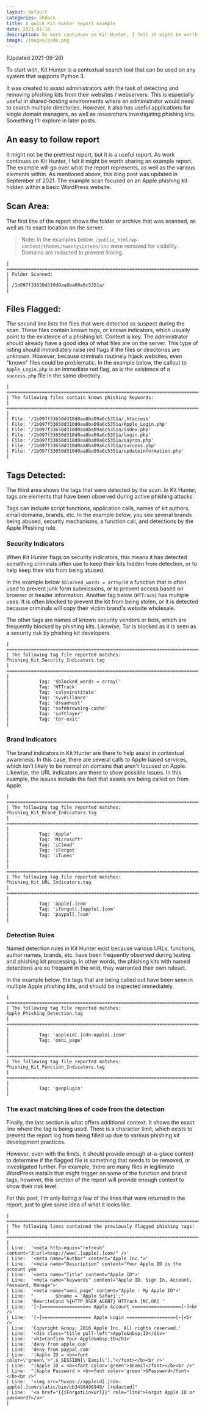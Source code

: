 ```yaml
---
layout: default
categories: khdocs
title: A quick Kit Hunter report example
date: 2021-01-16
description: As work continues on Kit Hunter, I felt it might be worth sharing an example report, and go over what it represents, as well as the various elements within.
image: /images/code.png
---
```


(Updated 2021-09-26)

To start with, Kit Hunter is a contextual search tool that can be used on any system that supports Python 3.

It was created to assist administrators with the task of detecting and removing phishing kits from their websites / webservers. This is especially useful in shared-hosting environments where an administrator would need to search multiple directories. However, it also has useful applications for single domain managers, as well as researchers investigating phishing kits. Something I'll explore in later posts.

## An easy to follow report

It might not be the prettiest report, but it is a useful report. As work continues on Kit Hunter, I felt it might be worth sharing an example report. The example will go over what the report represents, as well as the various elements within. As mentioned above, this blog post was updated in September of 2021. The example scan focused on an Apple phishing kit hidden within a basic WordPress website.

## Scan Area:

The first line of the report shows the folder or archive that was scanned, as well as its exact location on the server.

>Note: In the examples below, `/public_html/wp-content/themes/twentysixteen/inc` were removed for visibility. Domains are redacted to prevent linking.

```
| ==============================================================================
| Folder Scanned:
|
| /1b097f33650d310d0aa8ba09a6c5351a/
|
```

## Files Flagged:

The second line lists the files that were detected as suspect during the scan. These files contain known tags, or known indicators, which usually point to the existence of a phishing kit. Context is key. The administrator should already have a good idea of what files are on the server. This type of listing should immediately raise red flags if the files or directories are unknown. However, because criminals routinely hijack websites, even "known" files could be problematic. In the example below, the callout to `Apple_Login.php` is an immediate red flag, as is the existence of a `success.php` file in the same directory.

```
| ==============================================================================
| The following files contain known phishing keywords:
| ==============================================================================
|
| File: '/1b097f33650d310d0aa8ba09a6c5351a/.htaccess'
| File: '/1b097f33650d310d0aa8ba09a6c5351a/Apple_Login.php'
| File: '/1b097f33650d310d0aa8ba09a6c5351a/index.php'
| File: '/1b097f33650d310d0aa8ba09a6c5351a/login.php'
| File: '/1b097f33650d310d0aa8ba09a6c5351a/sayron.php'
| File: '/1b097f33650d310d0aa8ba09a6c5351a/success.php'
| File: '/1b097f33650d310d0aa8ba09a6c5351a/updateinformation.php'
|
```

## Tags Detected:

The third area shows the tags that were detected by the scan. In Kit Hunter, tags are elements that have been observed during active phishing attacks.

Tags can include script functions, application calls, names of kit authors, email domains, brands, etc. In the example below, you see several brands being abused, security mechanisms, a function call, and detections by the Apple Phishing rule.

### Security Indicators

When Kit Hunter flags on security indicators, this means it has detected something criminals often use to keep their kits hidden from detection, or to help keep their kits from being abused.

In the example below `$blocked_words = array(`is a function that is often used to prevent junk form submissions, or to prevent access based on browser or header information. Another tag below (`HTTrack`) has multiple uses. It is often blocked to prevent the kit from being stolen, or it is detected because criminals will copy their victim brand's website wholesale.

The other tags are names of known security vendors or bots, which are frequently blocked by phishing kits. Likewise, Tor is blocked as it is seen as a security risk by phishing kit developers.

```
| ==============================================================================
| The following tag file reported matches: Phishing_Kit_Security_Indicators.tag
| ==============================================================================
|
|           Tag: '$blocked_words = array('
|           Tag: 'HTTrack'
|           Tag: 'calyxinstitute'
|           Tag: 'cyveillance'
|           Tag: 'dreamhost'
|           Tag: 'safebrowsing-cache'
|           Tag: 'softlayer'
|           Tag: 'tor-exit'
|
```

### Brand Indicators

The brand indicators in Kit Hunter are there to help assist in contextual awareness. In this case, there are several calls to Apple based services, which isn't likely to be normal on domains that aren't focused on Apple. Likewise, the URL indicators are there to show possible issues. In this example, the issues include the fact that assets are being called on from Apple.

```
| ==============================================================================
| The following tag file reported matches: Phishing_Kit_Brand_Indicators.tag
| ==============================================================================
|
|           Tag: 'Apple'
|           Tag: 'Microsoft'
|           Tag: 'iCloud'
|           Tag: 'iForgot'
|           Tag: 'iTunes'
|
| ==============================================================================
| The following tag file reported matches: Phishing_Kit_URL_Indicators.tag
| ==============================================================================
|
|           Tag: 'apple[.]com'
|           Tag: 'iforgot[.]apple[.]com'
|           Tag: 'paypal[.]com'
|
```
### Detection Rules

Named detection rules in Kit Hunter exist because various URLs, functions, author names, brands, etc. have been frequently observed during testing and phishing kit processing. In other words, the phishing kits with named detections are so frequent in the wild, they warranted their own ruleset.

In the example below, the tags that are being called out have been seen in multiple Apple phishing kits, and should be inspected immediately.

```
| ==============================================================================
| The following tag file reported matches: Apple_Phishing_Detection.tag
| ==============================================================================
|
|           Tag: 'appleid[.]cdn-apple[.]com'
|           Tag: 'omni_page'
|
| ==============================================================================
| The following tag file reported matches: Phishing_Kit_Function_Indicators.tag
| ==============================================================================
|
|           Tag: 'geoplugin'
|
```

### The exact matching lines of code from the detection

Finally, the last section is what offers additional context. It shows the exact line where the tag is being used. There is a character limit, which exists to prevent the report log from being filled up due to various phishing kit development practices.

However, even with the limits, it should provide enough at-a-glace context to determine if the flagged file is something that needs to be removed, or investigated further. For example, there are many files in legitimate WordPress installs that might trigger on some of the function and brand tags, however, this section of the report will provide enough context to show their risk level.

For this post, I'm only listing a few of the lines that were returned in the report, just to give some idea of what it looks like.

```
| ==============================================================================
| The following lines contained the previously flagged phishing tags:
| ==============================================================================
|
| Line:  '<meta http-equiv="refresh" content="3;url=hxxp://www[.]apple[.]com/" />'
| Line:  '<meta name="Author" content="Apple Inc.">'
| Line:  '<meta name="Description" content="Your Apple ID is the account you
| Line:  '<meta name="Title" content="Apple ID">'
| Line:  '<meta name="keywords" content="Apple ID, Sign In, Account, Password, Manage">'
| Line:  '<meta name="omni_page" content="Apple - My Apple ID">'
| Line:  "        $bname = 'Apple Safari';"
| Line:  'RewriteCond %{HTTP_USER_AGENT} HTTrack [NC,OR] '
| Line:  '[~]================== Apple Account ==================[~]<br />'
| Line:  '[~]================== Apple Login ==================[~]<br />'
| Line:  'Copyright &copy; 2016 Apple Inc. All rights reserved.'
| Line:  '<div class="title pull-left">Apple&nbsp;ID</div>'
| Line:  '<h1>Confirm Your Apple&nbsp;ID</h1>'
| Line:  'deny from apple.com'
| Line:  'deny from paypal.com'
| Line:  '|Apple ID = <b><font color=\'green\'>".$_SESSION[\'Eamil\']."</font></b><br />'
| Line:  "|Apple ID = <b><font color='green'>$Eamil</font></b><br />"
| Line:  "|Apple Password = <b><font color='green'>$Password</font></b><br />"
| Line:  '<img src="hxxps://appleid[.]cdn-apple[.]com/static/bin/cb3498496948/ [redacted]"
| Line:  '<a href="{{iForgotLinkUrl}}" role="link">Forgot Apple ID or password?</a>'
|
```
